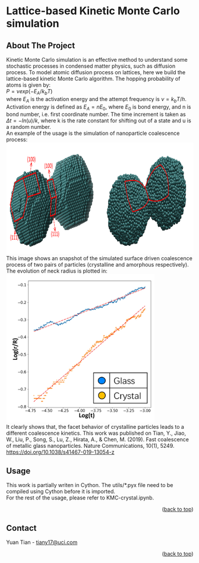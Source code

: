 # Lattice-based Kinetic Monte Carlo simulation

## About The Project

Kinetic Monte Carlo simulation is an effective method to understand some stochastic processes in condensed matter physics, such as diffusion process. 
To model atomic diffusion process on lattices, here we build the lattice-based kinetic Monte Carlo algorithm. The hopping probability of atoms is given by:  
$P = \nu exp(-E_A/k_bT)$  
where $E_A$ is the activation energy and the attempt frequency is $\nu = k_bT/h$. Activation energy is defined as $E_A=nE_0$, where $E_0$ is bond energy, and n is bond number, i.e. first coordinate number. The time increment is taken as $\Delta t=-ln⁡(u)/k$, where k is the rate constant for shifting out of a state and u is a random number.  
An example of the usage is the simulation of nanoparticle coalescence process:  
<img src="images/Coalescence.png" alt="Logo" width="900" height="300">  
This image shows an snapshot of the simulated surface driven coalescence process of two pairs of particles (crystalline and amorphous respectively). The evolution of neck radius is plotted in:  
<img src="images/NeckRadius.png" alt="Logo" width="400" height="400">  
It clearly shows that, the facet behavior of crystalline particles leads to a different coalescence kinetics. This work was published on Tian, Y., Jiao, W., Liu, P., Song, S., Lu, Z., Hirata, A., & Chen, M. (2019). Fast coalescence of metallic glass nanoparticles. Nature Communications, 10(1), 5249. https://doi.org/10.1038/s41467-019-13054-z  

## Usage

This work is partially writen in Cython. The utils/*.pyx file need to be compiled using Cython before it is imported.  
For the rest of the usage, please refer to KMC-crystal.ipynb. 

<p align="right">(<a href="#readme-top">back to top</a>)</p>



## Contact

Yuan Tian - tiany17@uci.com

<p align="right">(<a href="#readme-top">back to top</a>)</p>
